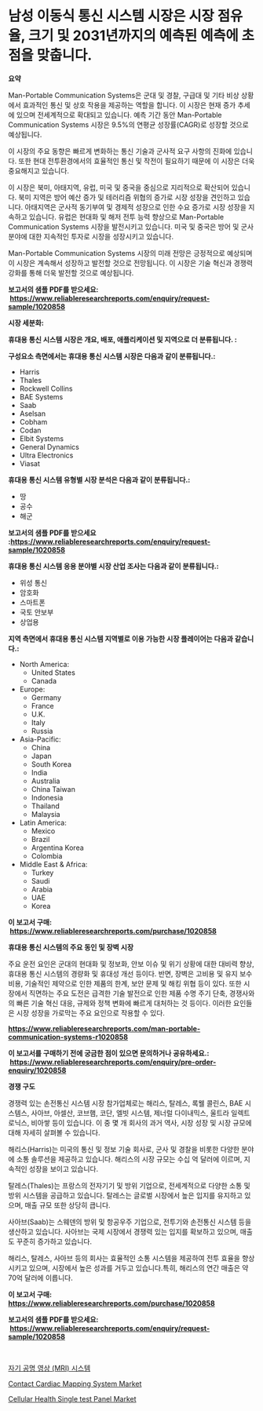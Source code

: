 <p><h1>남성 이동식 통신 시스템 시장은 시장 점유율, 크기 및 2031년까지의 예측된 예측에 초점을 맞춥니다.</h1></p><p><strong>요약</strong></p>
<p><p>Man-Portable Communication Systems은 군대 및 경찰, 구급대 및 기타 비상 상황에서 효과적인 통신 및 상호 작용을 제공하는 역할을 합니다. 이 시장은 현재 증가 추세에 있으며 전세계적으로 확대되고 있습니다. 예측 기간 동안 Man-Portable Communication Systems 시장은 9.5%의 연평균 성장률(CAGR)로 성장할 것으로 예상됩니다.</p><p>이 시장의 주요 동향은 빠르게 변화하는 통신 기술과 군사적 요구 사항의 진화에 있습니다. 또한 현대 전투환경에서의 효율적인 통신 및 작전이 필요하기 때문에 이 시장은 더욱 중요해지고 있습니다.</p><p>이 시장은 북미, 아태지역, 유럽, 미국 및 중국을 중심으로 지리적으로 확산되어 있습니다. 북미 지역은 방어 예산 증가 및 테러리즘 위협의 증가로 시장 성장을 견인하고 있습니다. 아태지역은 군사적 동기부여 및 경제적 성장으로 인한 수요 증가로 시장 성장을 지속하고 있습니다. 유럽은 현대화 및 해저 전투 능력 향상으로 Man-Portable Communication Systems 시장을 발전시키고 있습니다. 미국 및 중국은 방어 및 군사 분야에 대한 지속적인 투자로 시장을 성장시키고 있습니다.</p><p>Man-Portable Communication Systems 시장의 미래 전망은 긍정적으로 예상되며 이 시장은 계속해서 성장하고 발전할 것으로 전망됩니다. 이 시장은 기술 혁신과 경쟁력 강화를 통해 더욱 발전할 것으로 예상됩니다.</p></p>
<p><strong>보고서의 샘플 PDF를 받으세요: &nbsp;<a href="https://www.reliableresearchreports.com/enquiry/request-sample/1020858">https://www.reliableresearchreports.com/enquiry/request-sample/1020858</a></strong></p>
<p><strong>시장 세분화:</strong></p>
<p><strong> 휴대용 통신 시스템 시장은 개요, 배포, 애플리케이션 및 지역으로 더 분류됩니다. :</strong></p>
<p><strong>구성요소 측면에서는 휴대용 통신 시스템 시장은 다음과 같이 분류됩니다.:</strong></p>
<p><ul><li>Harris</li><li>Thales</li><li>Rockwell Collins</li><li>BAE Systems</li><li>Saab</li><li>Aselsan</li><li>Cobham</li><li>Codan</li><li>Elbit Systems</li><li>General Dynamics</li><li>Ultra Electronics</li><li>Viasat</li></ul></p>
<p><strong> 휴대용 통신 시스템 유형별 시장 분석은 다음과 같이 분류됩니다.:</strong></p>
<p><ul><li>땅</li><li>공수</li><li>해군</li></ul></p>
<p><strong>보고서의 샘플 PDF를 받으세요 :<a href="https://www.reliableresearchreports.com/enquiry/request-sample/1020858">https://www.reliableresearchreports.com/enquiry/request-sample/1020858</a></strong></p>
<p><strong> 휴대용 통신 시스템 응용 분야별 시장 산업 조사는 다음과 같이 분류됩니다.:</strong></p>
<p><ul><li>위성 통신</li><li>암호화</li><li>스마트폰</li><li>국토 안보부</li><li>상업용</li></ul></p>
<p><strong>지역 측면에서 휴대용 통신 시스템 지역별로 이용 가능한 시장 플레이어는 다음과 같습니다.:</strong></p>
<p><ul>
    <li>
        North America:
        <ul>
            <li>United States</li>
            <li>Canada</li>
        </ul>
    </li>
    <li>
        Europe:
        <ul>
            <li>Germany</li>
            <li>France</li>
            <li>U.K.</li>
            <li>Italy</li>
            <li>Russia</li>
        </ul>
    </li>
    <li>
        Asia-Pacific:
        <ul>
            <li>China</li>
            <li>Japan</li>
            <li>South Korea</li>
            <li>India</li>
            <li>Australia</li>
            <li>China Taiwan</li>
            <li>Indonesia</li>
            <li>Thailand</li>
            <li>Malaysia</li>
        </ul>
    </li>
    <li>
        Latin America:
        <ul>
            <li>Mexico</li>
            <li>Brazil</li>
            <li>Argentina Korea</li>
            <li>Colombia</li>
        </ul>
    </li>
    <li>
        Middle East & Africa:
        <ul>
            <li>Turkey</li>
            <li>Saudi</li>
            <li>Arabia</li>
            <li>UAE</li>
            <li>Korea</li>
        </ul>
    </li>
    </ul></p>
<p><strong>이 보고서 구매: &nbsp;<a href="https://www.reliableresearchreports.com/purchase/1020858">https://www.reliableresearchreports.com/purchase/1020858</a></strong></p>
<p><strong>휴대용 통신 시스템의 주요 동인 및 장벽 시장</strong></p>
<p><p>주요 운전 요인은 군대의 현대화 및 정보화, 안보 이슈 및 위기 상황에 대한 대비력 향상, 휴대용 통신 시스템의 경량화 및 휴대성 개선 등이다. 반면, 장벽은 고비용 및 유지 보수 비용, 기술적인 제약으로 인한 제품의 한계, 보안 문제 및 해킹 위협 등이 있다. 또한 시장에서 직면하는 주요 도전은 급격한 기술 발전으로 인한 제품 수명 주기 단축, 경쟁사와의 빠른 기술 혁신 대응, 규제와 정책 변화에 빠르게 대처하는 것 등이다. 이러한 요인들은 시장 성장을 가로막는 주요 요인으로 작용할 수 있다.</p></p>
<p><strong><a href="https://www.reliableresearchreports.com/man-portable-communication-systems-r1020858">https://www.reliableresearchreports.com/man-portable-communication-systems-r1020858</a></strong></p>
<p><strong>이 보고서를 구매하기 전에 궁금한 점이 있으면 문의하거나 공유하세요.: &nbsp;<a href="https://www.reliableresearchreports.com/enquiry/pre-order-enquiry/1020858">https://www.reliableresearchreports.com/enquiry/pre-order-enquiry/1020858</a></strong></p>
<p><strong>경쟁 구도</strong></p>
<p><p>경쟁력 있는 손전통신 시스템 시장 참가업체로는 해리스, 탈레스, 록웰 콜린스, BAE 시스템스, 사아브, 아셀산, 코브햄, 코단, 엘빗 시스템, 제너럴 다이내믹스, 울트라 일렉트로닉스, 비아쌓 등이 있습니다. 이 중 몇 개 회사의 과거 역사, 시장 성장 및 시장 규모에 대해 자세히 살펴볼 수 있습니다.</p><p>해리스(Harris)는 미국의 통신 및 정보 기술 회사로, 군사 및 경찰을 비롯한 다양한 분야에 소통 솔루션을 제공하고 있습니다. 해리스의 시장 규모는 수십 억 달러에 이르며, 지속적인 성장을 보이고 있습니다.</p><p>탈레스(Thales)는 프랑스의 전자기기 및 방위 기업으로, 전세계적으로 다양한 소통 및 방위 시스템을 공급하고 있습니다. 탈레스는 글로벌 시장에서 높은 입지를 유지하고 있으며, 매출 규모 또한 상당히 큽니다.</p><p>사아브(Saab)는 스웨덴의 방위 및 항공우주 기업으로, 전투기와 손전통신 시스템 등을 생산하고 있습니다. 사아브는 국제 시장에서 경쟁력 있는 입지를 확보하고 있으며, 매출도 꾸준히 증가하고 있습니다.</p><p>해리스, 탈레스, 사아브 등의 회사는 효율적인 소통 시스템을 제공하여 전투 효율을 향상시키고 있으며, 시장에서 높은 성과를 거두고 있습니다.특히, 해리스의 연간 매출은 약 70억 달러에 이릅니다.</p></p>
<p><strong>이 보고서 구매: &nbsp; <a href="https://www.reliableresearchreports.com/purchase/1020858">https://www.reliableresearchreports.com/purchase/1020858</a></strong></p>
<p><strong>보고서의 샘플 PDF를 받으세요: &nbsp;<a href="https://www.reliableresearchreports.com/enquiry/request-sample/1020858">https://www.reliableresearchreports.com/enquiry/request-sample/1020858</a></strong><strong></strong></p>
<p>&nbsp;</p>
<p><p><a href="https://github.com/darrellockm3ytan895656/Market-Research-Report-List-1/blob/main/337717422180.md">자기 공명 영상 (MRI) 시스템</a></p><p><a href="https://github.com/beatblasta/Market-Research-Report-List-2/blob/main/contact-cardiac-mapping-system-market.md">Contact Cardiac Mapping System Market</a></p><p><a href="https://github.com/shotows/Market-Research-Report-List-2/blob/main/cellular-health-single-test-panel-market.md">Cellular Health Single test Panel Market</a></p></p>